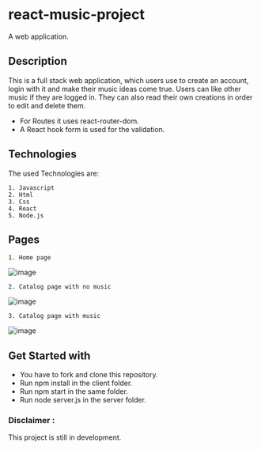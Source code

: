 
# react-music-project
A web application.

## Description
This is a full stack web application, which users use to create an account, login with it and make their music ideas come true. Users can like other music if they are logged in. They can also read their own creations in order to edit and delete them.

- For Routes it uses react-router-dom.
- A React hook form is used for the validation. 

## Technologies
The used Technologies are:

    1. Javascript
    2. Html
    3. Css
    4. React
    5. Node.js

## Pages


    1. Home page 


 ![image](https://user-images.githubusercontent.com/106228555/227710230-7eead2aa-2b8d-45c6-8e7e-550729de2363.png)


    2. Catalog page with no music


![image](https://user-images.githubusercontent.com/106228555/227710105-4173c800-c2a4-4461-94ab-3c3ca46685bd.png)


    3. Catalog page with music


![image](https://user-images.githubusercontent.com/106228555/227710863-ab464a44-2406-4e06-b022-04eb1e9f063a.png)

## Get Started with

- You have to fork and clone this repository.
- Run npm install in the client folder.
- Run npm start in the same folder.
- Run node server.js in the server folder.

### Disclaimer :
This project is still in development.
